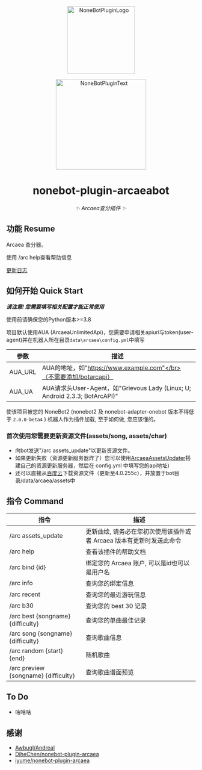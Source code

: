 <div align="center">
  <a href="https://v2.nonebot.dev/store"><img src="https://s2.loli.net/2022/06/16/opBDE8Swad5rU3n.png" width="180" height="180" alt="NoneBotPluginLogo"></a>
  <br>
  <p><img src="https://s2.loli.net/2022/06/16/xsVUGRrkbn1ljTD.png" width="240" alt="NoneBotPluginText"></p>
</div>

<div align="center">

# nonebot-plugin-arcaeabot

_✨ Arcaea查分插件 ✨_
</div>


## 功能 Resume

Arcaea 查分器。

使用 /arc help查看帮助信息

[更新日志](https://github.com/SEAFHMC/nonebot-plugin-arcaeabot/blob/v3.0.0/CHANGELOG.MD)

## 如何开始 Quick Start

***请注意! 您需要填写相关配置才能正常使用***

使用前请确保您的Python版本>=3.8

项目默认使用AUA (ArcaeaUnlimitedApi)，您需要申请相关apiurl与token(user-agent)并在机器人所在目录`data\arcaea\config.yml`中填写

<div align="center">

| 参数               | 描述                                                         |
| ------------------ | ------------------------------------------------------------ |
| AUA_URL | AUA的地址，如"https://www.example.com"</br>（不需要添加/botarcapi） |
| AUA_UA | AUA请求头User-Agent，如"Grievous Lady (Linux; U; Android 2.3.3; BotArcAPI)" |

</div>

使该项目被您的 NoneBot2 (nonebot2 及 nonebot-adapter-onebot 版本不得低于 `2.0.0-beta4` ) 机器人作为插件加载, 至于如何做, 您应该懂的。

### 首次使用您需要更新资源文件(assets/song, assets/char)

- 向bot发送"/arc assets_update"以更新资源文件。
- 如果更新失败（资源更新服务器炸了）您可以使用[ArcaeaAssetsUpdater](https://github.com/SEAFHMC/ArcaeaAssetsUpdater)搭建自己的资源更新服务器，然后在 config.yml 中填写您的api地址)
- 还可以直接从[百度云](https://pan.baidu.com/s/1UWqU5S6tR7eG6s_fRK6Ksg?pwd=srhw)下载资源文件（更新至4.0.255c），并放置于bot目录/data/arcaea/assets中

## 指令 Command

<div align="center">

| 指令                                         | 描述                                                              |
| ------------------------------------------- | ------------------------------------------------------------      |
| /arc assets_update                          | 更新曲绘, 请务必在您初次使用该插件或者 Arcaea 版本有更新时发送此命令   |
| /arc help                                   | 查看该插件的帮助文档                                                |
| /arc bind {id}                              | 绑定您的 Arcaea 账户, 可以是id也可以是用户名                          |
| /arc info                                   | 查询您的绑定信息                                                   |
| /arc recent                                 | 查询您的最近游玩信息                                               |
| /arc b30                                    | 查询您的 best 30 记录                                              |
| /arc best {songname} {difficulty}           | 查询您的单曲最佳记录                                               |
| /arc song {songname} {difficulty}           | 查询歌曲信息                                                       |
| /arc random {start} {end}                   | 随机歌曲                                                          |
| /arc preview {songname} {difficulty}        | 查询歌曲谱面预览                                                          |

</div>
  
## To Do
- 咕咕咕

## 感谢

- [Awbugl/Andreal](https://github.com/Awbugl/Andreal)
- [DiheChen/nonebot-plugin-arcaea](https://github.com/DiheChen/nonebot-plugin-arcaea)
- [iyume/nonebot-plugin-arcaea](https://github.com/iyume/nonebot-plugin-arcaea)
